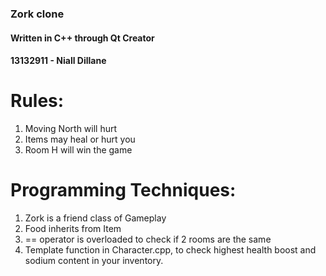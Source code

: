### Zork clone 
#### Written in C++ through Qt Creator
#### 13132911 - Niall Dillane

# Rules: 
1. Moving North will hurt
2. Items may heal or hurt you
3. Room H will win the game

# Programming Techniques:
1. Zork is a friend class of Gameplay
2. Food inherits from Item
3. == operator is overloaded to check if 2 rooms are the same
4. Template function in Character.cpp, to check highest health
   boost and sodium content in your inventory.